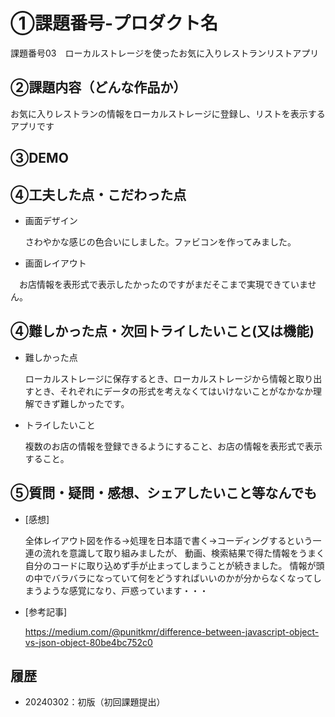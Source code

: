 # ①課題番号-プロダクト名
課題番号03　ローカルストレージを使ったお気に入りレストランリストアプリ

## ②課題内容（どんな作品か）
お気に入りレストランの情報をローカルストレージに登録し、リストを表示するアプリです

## ③DEMO

## ④工夫した点・こだわった点
- 画面デザイン

  さわやかな感じの色合いにしました。ファビコンを作ってみました。
 
- 画面レイアウト

　お店情報を表形式で表示したかったのですがまだそこまで実現できていません。
 

## ④難しかった点・次回トライしたいこと(又は機能)
- 難しかった点

  ローカルストレージに保存するとき、ローカルストレージから情報と取り出すとき、それぞれにデータの形式を考えなくてはいけないことがなかなか理解できず難しかったです。

- トライしたいこと

  複数のお店の情報を登録できるようにすること、お店の情報を表形式で表示すること。
 
## ⑤質問・疑問・感想、シェアしたいこと等なんでも
- [感想]

  全体レイアウト図を作る→処理を日本語で書く→コーディングするという一連の流れを意識して取り組みましたが、
  動画、検索結果で得た情報をうまく自分のコードに取り込めず手が止まってしまうことが続きました。
  情報が頭の中でバラバラになっていて何をどうすればいいのかが分からなくなってしまうような感覚になり、戸惑っています・・・
  
- [参考記事]

  https://medium.com/@punitkmr/difference-between-javascript-object-vs-json-object-80be4bc752c0

  
## 履歴
- 20240302：初版（初回課題提出）
